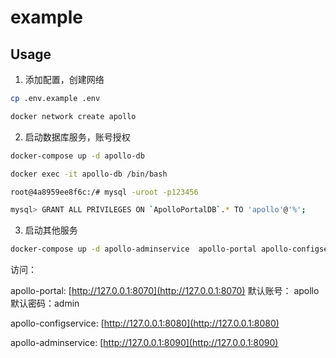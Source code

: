 # example

## Usage

1. 添加配置，创建网络
```bash
cp .env.example .env

docker network create apollo
```

2. 启动数据库服务，账号授权
```bash
docker-compose up -d apollo-db

docker exec -it apollo-db /bin/bash

root@4a8959ee8f6c:/# mysql -uroot -p123456

mysql> GRANT ALL PRIVILEGES ON `ApolloPortalDB`.* TO 'apollo'@'%';
```

3. 启动其他服务
```bash
docker-compose up -d apollo-adminservice  apollo-portal apollo-configservice
```

访问：

apollo-portal: [http://127.0.0.1:8070](http://127.0.0.1:8070) 
	默认账号： apollo 默认密码：admin

apollo-configservice: [http://127.0.0.1:8080](http://127.0.0.1:8080)

apollo-adminservice: [http://127.0.0.1:8090](http://127.0.0.1:8090)